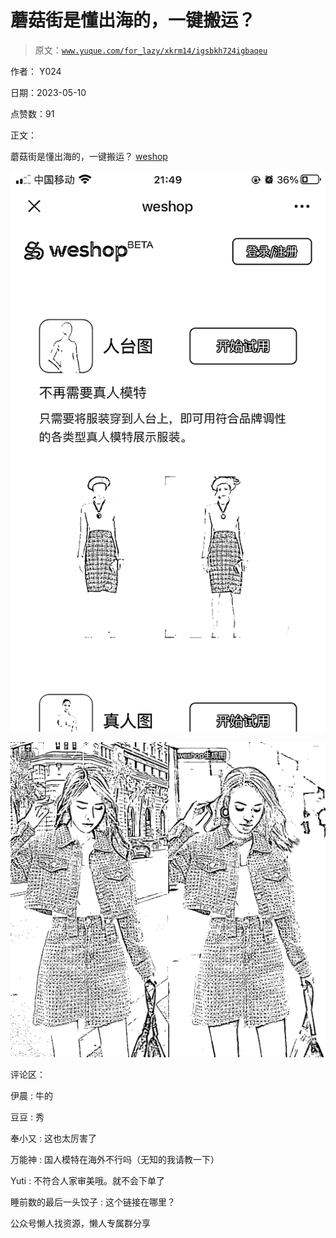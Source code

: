 # 蘑菇街是懂出海的，一键搬运？

> 原文：[`www.yuque.com/for_lazy/xkrm14/igsbkh724igbaqeu`](https://www.yuque.com/for_lazy/xkrm14/igsbkh724igbaqeu)



作者： Y024



日期：2023-05-10



点赞数：91



正文：



蘑菇街是懂出海的，一键搬运？ [weshop](https://ai.mogu-inc.com/)



![](img/fa6ce0cc29d2e09f2bdd686da3a8445e.png)  

![](img/cc6aad669effcef266e3f73803195b5c.png)  

评论区：



伊晨 : 牛的



豆豆 : 秀



奉小又 : 这也太厉害了



万能神 : 国人模特在海外不行吗（无知的我请教一下）



Yuti : 不符合人家审美哦。就不会下单了



睡前数的最后一头饺子 : 这个链接在哪里？



公众号懒人找资源，懒人专属群分享

